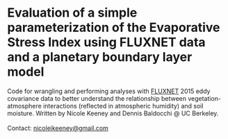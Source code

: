 # Evaluation of a simple parameterization of the Evaporative Stress Index using FLUXNET data and a planetary boundary layer model

Code for wrangling and performing analyses with [FLUXNET](https://fluxnet.org/) 2015 eddy covariance data to better understand the relationship between vegetation-atmosphere interactions (reflected in atmospheric humidity) and soil moisture. Written by Nicole Keeney and Dennis Baldocchi @ UC Berkeley.
<br><br>Contact: nicolejkeeney@gmail.com
